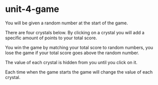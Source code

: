 # unit-4-game

You will be given a random number at the start of the game.

There are four crystals below. By clicking on a crystal you will add a specific amount of points to your total score.

You win the game by matching your total score to random numbers, you lose the game if your total score goes above the random number.

The value of each crystal is hidden from you until you click on it.

Each time when the game starts the game will change the value of each crystal.

